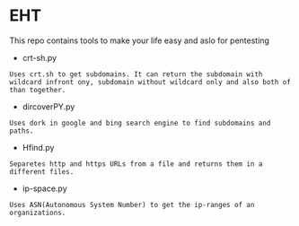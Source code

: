 # EHT
This repo contains tools to make your life easy and aslo for pentesting

- crt-sh.py

`Uses crt.sh to get subdomains. It can return the subdomain with wildcard infront ony, subdomain without wildcard only and also both of than together.`

- dircoverPY.py

``` Uses dork in google and bing search engine to find subdomains and paths. ```

- Hfind.py

``` Separetes http and https URLs from a file and returns them in a different files. ``` 

- ip-space.py

``` Uses ASN(Autonomous System Number) to get the ip-ranges of an organizations. ```

